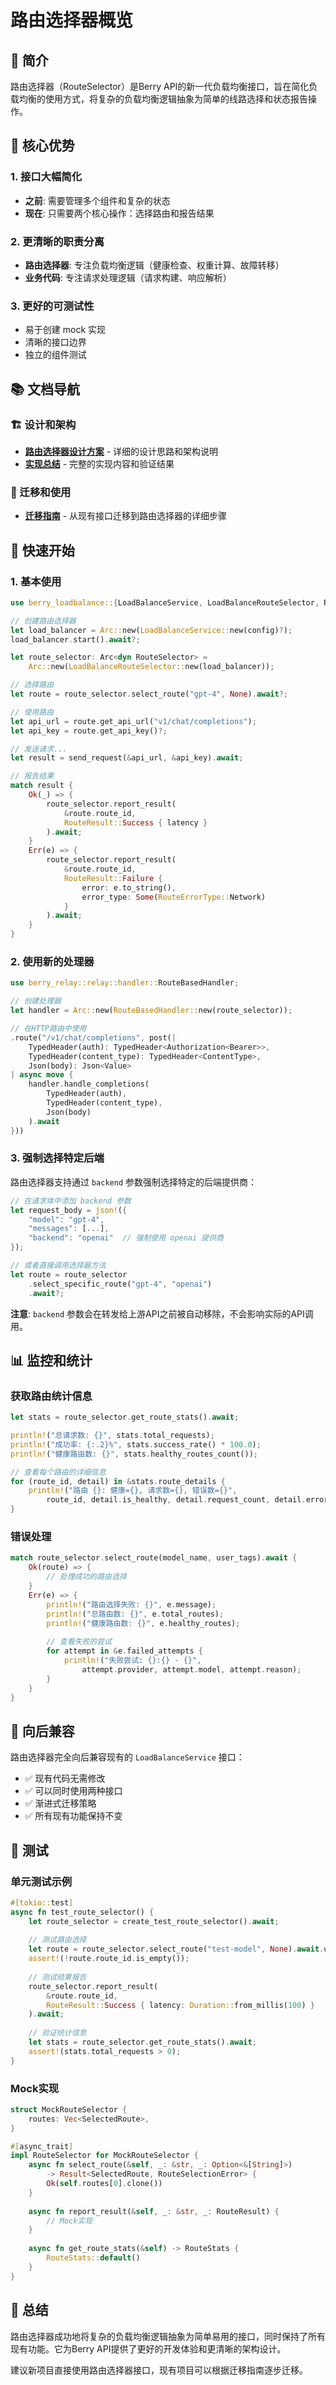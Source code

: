 # 路由选择器概览

## 📖 简介

路由选择器（RouteSelector）是Berry API的新一代负载均衡接口，旨在简化负载均衡的使用方式，将复杂的负载均衡逻辑抽象为简单的线路选择和状态报告操作。

## 🎯 核心优势

### 1. 接口大幅简化
- **之前**: 需要管理多个组件和复杂的状态
- **现在**: 只需要两个核心操作：选择路由和报告结果

### 2. 更清晰的职责分离
- **路由选择器**: 专注负载均衡逻辑（健康检查、权重计算、故障转移）
- **业务代码**: 专注请求处理逻辑（请求构建、响应解析）

### 3. 更好的可测试性
- 易于创建 mock 实现
- 清晰的接口边界
- 独立的组件测试

## 📚 文档导航

### 🏗️ 设计和架构
- **[路由选择器设计方案](route-selector-design.md)** - 详细的设计思路和架构说明
- **[实现总结](route-selector-implementation.md)** - 完整的实现内容和验证结果

### 🔄 迁移和使用
- **[迁移指南](route-selector-migration.md)** - 从现有接口迁移到路由选择器的详细步骤

## 🚀 快速开始

### 1. 基本使用
```rust
use berry_loadbalance::{LoadBalanceService, LoadBalanceRouteSelector, RouteSelector};

// 创建路由选择器
let load_balancer = Arc::new(LoadBalanceService::new(config)?);
load_balancer.start().await?;

let route_selector: Arc<dyn RouteSelector> = 
    Arc::new(LoadBalanceRouteSelector::new(load_balancer));

// 选择路由
let route = route_selector.select_route("gpt-4", None).await?;

// 使用路由
let api_url = route.get_api_url("v1/chat/completions");
let api_key = route.get_api_key()?;

// 发送请求...
let result = send_request(&api_url, &api_key).await;

// 报告结果
match result {
    Ok(_) => {
        route_selector.report_result(
            &route.route_id,
            RouteResult::Success { latency }
        ).await;
    }
    Err(e) => {
        route_selector.report_result(
            &route.route_id,
            RouteResult::Failure { 
                error: e.to_string(),
                error_type: Some(RouteErrorType::Network)
            }
        ).await;
    }
}
```

### 2. 使用新的处理器
```rust
use berry_relay::relay::handler::RouteBasedHandler;

// 创建处理器
let handler = Arc::new(RouteBasedHandler::new(route_selector));

// 在HTTP路由中使用
.route("/v1/chat/completions", post(|
    TypedHeader(auth): TypedHeader<Authorization<Bearer>>,
    TypedHeader(content_type): TypedHeader<ContentType>,
    Json(body): Json<Value>
| async move {
    handler.handle_completions(
        TypedHeader(auth),
        TypedHeader(content_type),
        Json(body)
    ).await
}))
```

### 3. 强制选择特定后端
路由选择器支持通过 `backend` 参数强制选择特定的后端提供商：

```rust
// 在请求体中添加 backend 参数
let request_body = json!({
    "model": "gpt-4",
    "messages": [...],
    "backend": "openai"  // 强制使用 openai 提供商
});

// 或者直接调用选择器方法
let route = route_selector
    .select_specific_route("gpt-4", "openai")
    .await?;
```

**注意**: `backend` 参数会在转发给上游API之前被自动移除，不会影响实际的API调用。

## 📊 监控和统计

### 获取路由统计信息
```rust
let stats = route_selector.get_route_stats().await;

println!("总请求数: {}", stats.total_requests);
println!("成功率: {:.2}%", stats.success_rate() * 100.0);
println!("健康路由数: {}", stats.healthy_routes_count());

// 查看每个路由的详细信息
for (route_id, detail) in &stats.route_details {
    println!("路由 {}: 健康={}, 请求数={}, 错误数={}", 
        route_id, detail.is_healthy, detail.request_count, detail.error_count);
}
```

### 错误处理
```rust
match route_selector.select_route(model_name, user_tags).await {
    Ok(route) => {
        // 处理成功的路由选择
    }
    Err(e) => {
        println!("路由选择失败: {}", e.message);
        println!("总路由数: {}", e.total_routes);
        println!("健康路由数: {}", e.healthy_routes);
        
        // 查看失败的尝试
        for attempt in &e.failed_attempts {
            println!("失败尝试: {}:{} - {}", 
                attempt.provider, attempt.model, attempt.reason);
        }
    }
}
```

## 🔄 向后兼容

路由选择器完全向后兼容现有的 `LoadBalanceService` 接口：

- ✅ 现有代码无需修改
- ✅ 可以同时使用两种接口
- ✅ 渐进式迁移策略
- ✅ 所有现有功能保持不变

## 🧪 测试

### 单元测试示例
```rust
#[tokio::test]
async fn test_route_selector() {
    let route_selector = create_test_route_selector().await;
    
    // 测试路由选择
    let route = route_selector.select_route("test-model", None).await.unwrap();
    assert!(!route.route_id.is_empty());
    
    // 测试结果报告
    route_selector.report_result(
        &route.route_id,
        RouteResult::Success { latency: Duration::from_millis(100) }
    ).await;
    
    // 验证统计信息
    let stats = route_selector.get_route_stats().await;
    assert!(stats.total_requests > 0);
}
```

### Mock实现
```rust
struct MockRouteSelector {
    routes: Vec<SelectedRoute>,
}

#[async_trait]
impl RouteSelector for MockRouteSelector {
    async fn select_route(&self, _: &str, _: Option<&[String]>) 
        -> Result<SelectedRoute, RouteSelectionError> {
        Ok(self.routes[0].clone())
    }
    
    async fn report_result(&self, _: &str, _: RouteResult) {
        // Mock实现
    }
    
    async fn get_route_stats(&self) -> RouteStats {
        RouteStats::default()
    }
}
```

## 🎉 总结

路由选择器成功地将复杂的负载均衡逻辑抽象为简单易用的接口，同时保持了所有现有功能。它为Berry API提供了更好的开发体验和更清晰的架构设计。

建议新项目直接使用路由选择器接口，现有项目可以根据迁移指南逐步迁移。
